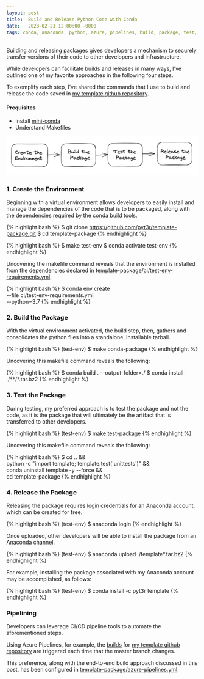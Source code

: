 ```yaml
---
layout: post
title:  Build and Release Python Code with Conda
date:   2023-02-23 12:00:00 -0000
tags: conda, anaconda, python, azure, pipelines, build, package, test, upload, release, devops, makefile
---
```


Building and releasing packages gives developers a mechanism to securely transfer versions of their code 
to other developers and infrastructure.

While developers can facilitate builds and releases in many ways, 
I've outlined one of my favorite approaches in the following four steps.

To exemplify each step, I've shared the commands that I use
to build and release the code saved in
[my template github repository][template-repository].


#### Prequisites
- Install [mini-conda]
- Understand Makefiles


![asset]


### 1. Create the Environment

Beginning with a virtual environment allows developers to easily install and manage the dependencies 
of the code that is to be packaged, along with the dependencies required by the conda build tools.

{% highlight bash %}
$ git clone https://github.com/pyt3r/template-package.git
$ cd template-package
{% endhighlight %}

{% highlight bash %}
$ make test-env
$ conda activate test-env
{% endhighlight %}

Uncovering the makefile command reveals that the environment is installed from the dependencies declared in
[template-package/ci/test-env-requirements.yml].

{% highlight bash %}
$ conda env create \
   --file ci/test-env-requirements.yml \
   --python=3.7
{% endhighlight %}


### 2. Build the Package
With the virtual environment activated, the build step, then, gathers and consolidates the python files into a 
standalone, installable tarball.

{% highlight bash %}
(test-env) $ make conda-package
{% endhighlight %}

Uncovering this makefile command reveals the following:

{% highlight bash %}
$ conda build . --output-folder=./
$ conda install ./**/*.tar.bz2
{% endhighlight %}


### 3. Test the Package
During testing, my preferred approach is to test the package and not the code, as it is the package that 
will ultimately be the artifact that is transferred to other developers.

{% highlight bash %}
(test-env) $ make test-package
{% endhighlight %}

Uncovering this makefile command reveals the following:

{% highlight bash %}
$ cd .. && \
   python -c "import template; template.test('unittests')" && \
    conda uninstall template -y --force && \
     cd template-package
{% endhighlight %}


### 4. Release the Package

Releasing the package requires login credentials for an Anaconda account, which can be created for free.

{% highlight bash %}
(test-env) $ anaconda login
{% endhighlight %}

Once uploaded, other developers will be able to install the package from an Anaconda channel.

{% highlight bash %}
(test-env) $ anaconda upload ./template*.tar.bz2
{% endhighlight %}

For example, installing the package associated with my Anaconda account may be accomplished, as follows:

{% highlight bash %}
(test-env) $ conda install -c pyt3r template
{% endhighlight %}


### Pipelining

Developers can leverage CI/CD pipeline tools to automate the aforementioned steps.  

Using Azure Pipelines, for example, the [builds][azure-build] for [my template github repository][template-repository] 
are triggered each time that the master branch changes.

This preference, along with the end-to-end build approach discussed in this post, 
has been configured in [template-package/azure-pipelines.yml].



[mini-conda]: https://docs.conda.io/en/latest/miniconda.html
[template-repository]: https://github.com/pyt3r/template-package
[template-package/ci/test-env-requirements.yml]: https://github.com/pyt3r/template-package/blob/master/ci/test-env-requirements.yml
[asset]: ../assets/2023-02-24-build-python-code.png
[azure-build]: https://dev.azure.com/pyt3r/template/_build
[template-package/azure-pipelines.yml]: https://github.com/pyt3r/template-package/blob/master/azure-pipelines.yml